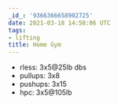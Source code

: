 ```yaml
---
_id_: '9366366658902725'
date: 2021-03-18 14:58:06 UTC
tags:
- lifting
title: Home Gym
---
```


- rless: 3x5@25lb dbs
- pullups: 3x8
- pushups: 3x15
- hpc: 3x5@105lb
